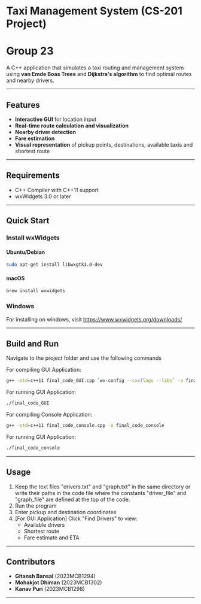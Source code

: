# Taxi Management System (CS-201 Project)
# Group 23

A C++ application that simulates a taxi routing and management system using **van Emde Boas Trees** and **Dijkstra's algorithm** to find optimal routes and nearby drivers.

---

## Features

- **Interactive GUI** for location input
- **Real-time route calculation and visualization**
- **Nearby driver detection**
- **Fare estimation**
- **Visual representation** of pickup points, destinations, available taxis and shortest route

---

## Requirements

- C++ Compiler with C++11 support
- wxWidgets 3.0 or later

---

## Quick Start

### Install wxWidgets


#### Ubuntu/Debian
```bash
sudo apt-get install libwxgtk3.0-dev
```

#### macOS
```bash
brew install wxwidgets
```

### Windows
For installing on windows, visit https://www.wxwidgets.org/downloads/


---
## Build and Run
Navigate to the project folder and use the following commands

For compiling GUI Application:
```bash
g++ -std=c++11 final_code_GUI.cpp `wx-config --cxxflags --libs` -o final_code_GUI
```

For running GUI Application:
```bash
./final_code_GUI
```

For compiling Console Application:
```bash
g++ -std=c++11 final_code_console.cpp -o final_code_console
```

For running GUI Application:
```bash
./final_code_console
```
---
## Usage
1. Keep the text files "drivers.txt" and "graph.txt" in the same directory or write their paths in the code file where the constants "driver_file" and "graph_file" are defined at the top of the code.
2. Run the program
3. Enter pickup and destination coordinates 
4. [For GUI Application] Click "Find Drivers" to view:
    - Available drivers
    - Shortest route
    - Fare estimate and ETA

---

## Contributors

- **Gitansh Bansal** (2023MCB1294)
- **Mohakjot Dhiman** (2023MCB1302)
- **Kanav Puri** (2023MCB1298)

---
